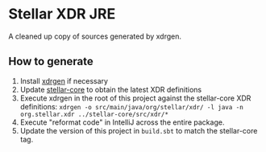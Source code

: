 # Stellar XDR JRE

A cleaned up copy of sources generated by xdrgen.

## How to generate

1. Install [xdrgen](https://github.com/stellar/xdrgen) if necessary
2. Update [stellar-core](https://github.com/stellar/stellar-core/tags) to obtain the latest XDR definitions
3. Execute xdrgen in the root of this project against the stellar-core XDR definitions: 
     `xdrgen -o src/main/java/org/stellar/xdr/ -l java -n org.stellar.xdr ../stellar-core/src/xdr/*`
4. Execute "reformat code" in IntelliJ across the entire package.
5. Update the version of this project in `build.sbt` to match the stellar-core tag.